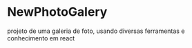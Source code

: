 # NewPhotoGalery
projeto de uma galeria de foto, usando diversas ferramentas e conhecimento  em react
